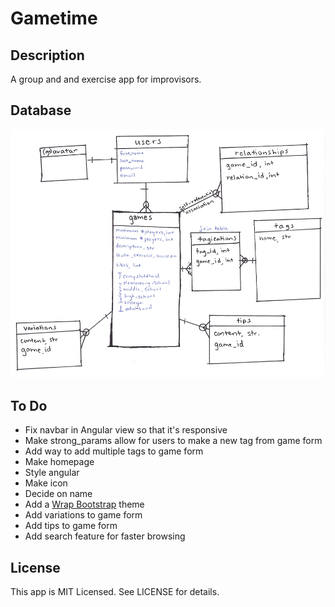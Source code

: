 # Gametime

## Description

A group and and exercise app for improvisors.

## Database

![Picture of database schema](https://raw.githubusercontent.com/kthffmn/gametime/master/public/img/database_schema.png)

## To Do
* Fix navbar in Angular view so that it's responsive
* Make strong_params allow for users to make a new tag from game form
* Add way to add multiple tags to game form
* Make homepage
* Style angular
* Make icon
* Decide on name
* Add a [Wrap Bootstrap](https://wrapbootstrap.com/themes) theme
* Add variations to game form
* Add tips to game form
* Add search feature for faster browsing


## License

This app is MIT Licensed. See LICENSE for details.
